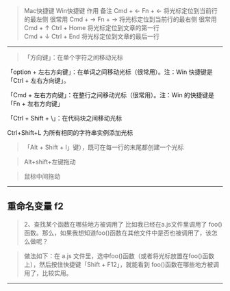 
>Mac快捷键	Win快捷键	作用	备注
Cmd + ←	Fn + ←	将光标定位到当前行的最左侧	很常用
Cmd + →	Fn + →	将光标定位到当前行的最右侧	很常用
Cmd + ↑	Ctrl + Home	将光标定位到文章的第一行	
Cmd + ↓	Ctrl + End	将光标定位到文章的最后一行	
-------------------------------------
>「方向键」：在单个字符之间移动光标

「option + 左右方向键」：在单词之间移动光标（很常用）。注：Win 快捷键是「Ctrl + 左右方向键」。

「Cmd + 左右方向键」：在整行之间移动光标（很常用）。注：Win 的快捷键是「Fn + 左右方向键」

「Ctrl + Shift + \」：在代码块之间移动光标

 Ctrl+Shift+L  为所有相同的字符串实例添加光标

>「Alt + Shift + I」键），既可在每一行的末尾都创建一个光标

>Alt+shift+左键拖动

>鼠标中间拖动
---------------------------------------------
重命名变量   f2
-----------------------------------
>2、查找某个函数在哪些地方被调用了
比如我已经在a.js文件里调用了 foo()函数。那么，如果我想知道foo()函数在其他文件中是否也被调用了，该怎么做呢？

>做法如下：在 a.js 文件里，选中foo()函数（或者将光标放置在foo()函数上），然后按住快捷键「Shift + F12」，就能看到 foo()函数在哪些地方被调用了，比较实用。
--------------------------------




<!-- 你看不到我 -->